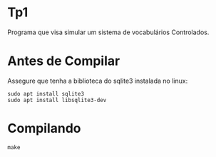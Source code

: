 # Tp1

Programa que visa simular um sistema de vocabulários Controlados.

# Antes de Compilar

Assegure que tenha a biblioteca do sqlite3 instalada no linux:

```
sudo apt install sqlite3
sudo apt install libsqlite3-dev
```

# Compilando

```
make
```
